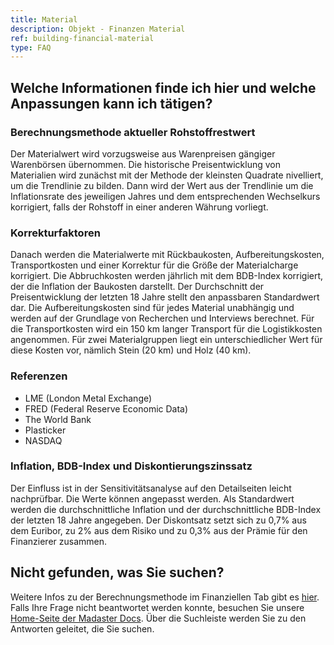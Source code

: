 ```yaml
---
title: Material
description: Objekt - Finanzen Material
ref: building-financial-material
type: FAQ
---
```

## Welche Informationen finde ich hier und welche Anpassungen kann ich tätigen?
### Berechnungsmethode aktueller Rohstoffrestwert
Der Materialwert wird vorzugsweise aus Warenpreisen gängiger Warenbörsen übernommen. Die historische Preisentwicklung von Materialien wird zunächst mit der Methode der kleinsten Quadrate nivelliert, um die Trendlinie zu bilden. Dann wird der Wert aus der Trendlinie um die Inflationsrate des jeweiligen Jahres und dem entsprechenden Wechselkurs korrigiert, falls der Rohstoff in einer anderen Währung vorliegt.

### Korrekturfaktoren
Danach werden die Materialwerte mit Rückbaukosten, Aufbereitungskosten, Transportkosten und einer Korrektur für die Größe der Materialcharge korrigiert. Die Abbruchkosten werden jährlich mit dem BDB-Index korrigiert, der die Inflation der Baukosten darstellt. Der Durchschnitt der Preisentwicklung der letzten 18 Jahre stellt den anpassbaren Standardwert dar. Die Aufbereitungskosten sind für jedes Material unabhängig und werden auf der Grundlage von Recherchen und Interviews berechnet. Für die Transportkosten wird ein 150 km langer Transport für die Logistikkosten angenommen. Für zwei Materialgruppen liegt ein unterschiedlicher Wert für diese Kosten vor, nämlich Stein (20 km) und Holz (40 km).

### Referenzen
- LME (London Metal Exchange)
- FRED (Federal Reserve Economic Data)
- The World Bank
- Plasticker
- NASDAQ

### Inflation, BDB-Index und Diskontierungszinssatz
Der Einfluss ist in der Sensitivitätsanalyse auf den Detailseiten leicht nachprüfbar. Die Werte können angepasst werden. Als Standardwert werden die durchschnittliche Inflation und der durchschnittliche BDB-Index der letzten 18 Jahre angegeben. Der Diskontsatz setzt sich zu 0,7% aus dem Euribor, zu 2% aus dem Risiko und zu 0,3% aus der Prämie für den Finanzierer zusammen.

## Nicht gefunden, was Sie suchen?
Weitere Infos zu der Berechnungsmethode im Finanziellen Tab gibt es <a href ="/de/de/knowledge-base/calculations#finanzielles-tool" target="_blank">hier</a>.
Falls Ihre Frage nicht beantwortet werden konnte, besuchen Sie unsere <a href="/de/de/" target="_blank">Home-Seite der Madaster Docs</a>. Über die Suchleiste werden Sie zu den Antworten geleitet, die Sie suchen.
